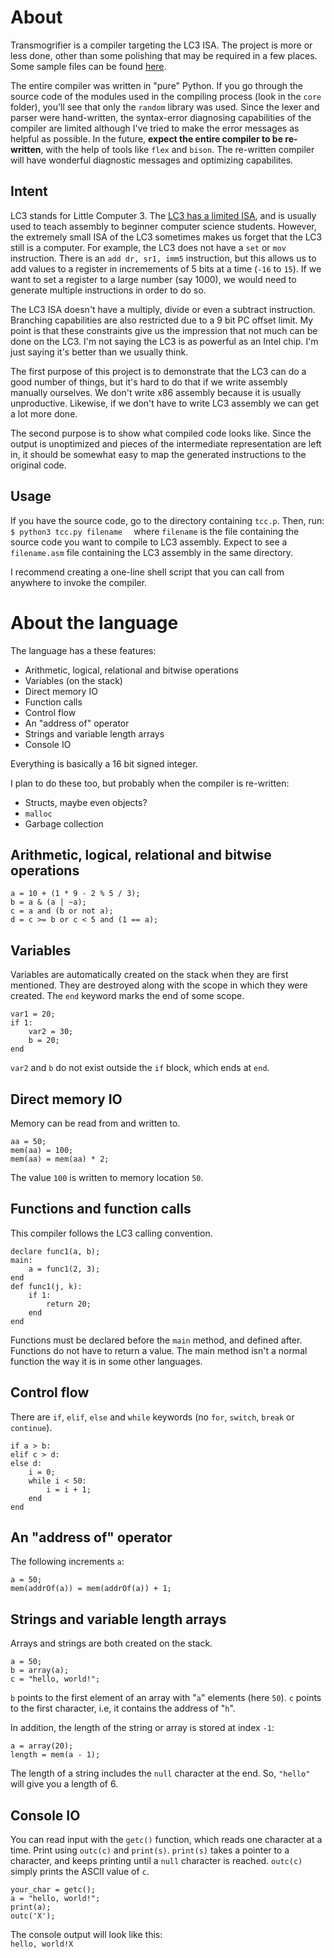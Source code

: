 # About
Transmogrifier is a compiler targeting the LC3 ISA. The project is more or less done, other than some polishing that may be required in a few places. Some sample files can be found [here](https://github.com/kauboy26/transmogrifier/blob/master/sample_files/model_program.txt).  

The entire compiler was written in "pure" Python. If you go through the source code of the modules used in the compiling process (look in the `core` folder), you'll see that only the `random` library was used. Since the lexer and parser were hand-written, the syntax-error diagnosing capabilities of the compiler are limited although I've tried to make the error messages as helpful as possible. In the future, **expect the entire compiler to be re-written**, with the help of tools like `flex` and `bison`. The re-written compiler will have wonderful diagnostic messages and optimizing capabilites.

## Intent
LC3 stands for Little Computer 3. The [LC3 has a limited ISA](http://www.cs.unca.edu/~bruce/Spring14/109/Resources/lc3-isa.pdf), and is usually used to teach assembly to beginner computer science students. However, the extremely small ISA of the LC3 sometimes makes us forget that the LC3 still is a computer. For example, the LC3 does not have a `set` or `mov` instruction. There is an `add dr, sr1, imm5` instruction, but this allows us to add values to a register in incremements of 5 bits at a time (`-16` to `15`). If we want to set a register to a large number (say 1000), we would need to generate multiple instructions in order to do so.  

The LC3 ISA doesn't have a multiply, divide or even a subtract instruction. Branching capabilities are also restricted due to a 9 bit PC offset limit. My point is that these constraints give us the impression that not much can be done on the LC3. I'm not saying the LC3 is as powerful as an Intel chip. I'm just saying it's better than we usually think.  

The first purpose of this project is to demonstrate that the LC3 can do a good number of things, but it's hard to do that if we write assembly manually ourselves. We don't write x86 assembly because it is usually unproductive. Likewise, if we don't have to write LC3 assembly we can get a lot more done.  

The second purpose is to show what compiled code looks like. Since the output is unoptimized and pieces of the intermediate representation are left in, it should be somewhat easy to map the generated instructions to the original code.

## Usage
If you have the source code, go to the directory containing `tcc.p`. Then, run:  
`
$ python3 tcc.py filename  
`
where `filename` is the file containing the source code you want to compile to LC3 assembly. Expect to see a `filename.asm` file containing the LC3 assembly in the same directory.  

I recommend creating a one-line shell script that you can call from anywhere to invoke the compiler.  

# About the language
The language has a these features:
* Arithmetic, logical, relational and bitwise operations
* Variables (on the stack)
* Direct memory IO
* Function calls
* Control flow
* An "address of" operator
* Strings and variable length arrays
* Console IO   

Everything is basically a 16 bit signed integer.  

I plan to do these too, but probably when the compiler is re-written:  
* Structs, maybe even objects?
* `malloc`
* Garbage collection

## Arithmetic, logical, relational and bitwise operations
```
a = 10 + (1 * 9 - 2 % 5 / 3);  
b = a & (a | ~a);  
c = a and (b or not a);  
d = c >= b or c < 5 and (1 == a);  
```

## Variables
Variables are automatically created on the stack when they are first mentioned. They are destroyed along with the scope in which they were created. The `end` keyword marks the end of some scope.  
```
var1 = 20;  
if 1:  
    var2 = 30;  
    b = 20;  
end  
```
`var2` and `b` do not exist outside the `if` block, which ends at `end`.

## Direct memory IO
Memory can be read from and written to.  
```
aa = 50;  
mem(aa) = 100;  
mem(aa) = mem(aa) * 2;  
```
The value `100` is written to memory location `50`.

## Functions and function calls
This compiler follows the LC3 calling convention.
```
declare func1(a, b);  
main:  
    a = func1(2, 3);
end  
def func1(j, k):
    if 1:  
        return 20;  
    end  
end
```
Functions must be declared before the `main` method, and defined after. Functions do not have to return a value. The main method isn't a normal function the way it is in some other languages.

## Control flow
There are `if`, `elif`, `else` and `while` keywords (no `for`, `switch`, `break` or `continue`).
```
if a > b:  
elif c > d:  
else d:  
    i = 0;  
    while i < 50:  
        i = i + 1;  
    end  
end  
```

## An "address of" operator
The following increments `a`:  
```
a = 50;  
mem(addrOf(a)) = mem(addrOf(a)) + 1;  
```

## Strings and variable length arrays
Arrays and strings are both created on the stack.  
```
a = 50;
b = array(a);  
c = "hello, world!";  
```
`b` points to the first element of an array with "`a`" elements (here `50`). `c` points to the first character, i.e, it contains the address of "`h`".

In addition, the length of the string or array is stored at index `-1`:  
```
a = array(20);  
length = mem(a - 1);  
```
The length of a string includes the `null` character at the end. So, `"hello"` will give you a length of 6.

## Console IO
You can read input with the `getc()` function, which reads one character at a time. Print using `outc(c)` and `print(s)`. `print(s)` takes a pointer to a character, and keeps printing until a `null` character is reached. `outc(c)` simply prints the ASCII value of `c`.  
```
your_char = getc();  
a = "hello, world!";  
print(a);  
outc('X');  
```
The console output will look like this:  
`hello, world!X`